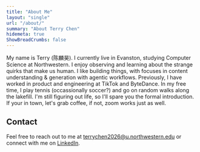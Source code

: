 ```yaml
---
title: "About Me"
layout: "single"
url: "/about/"
summary: "About Terry Chen"
hidemeta: true
ShowBreadCrumbs: false
---
```


My name is Terry (陈麟昊). I currently live in Evanston, studying Computer Science at Northwestern. I enjoy observing and learning about the strange quirks that make us human. I like building things, with focuses in content understanding & generation with agentic workflows. Previously, I have worked in product and engineering at TikTok and ByteDance. In my free time, I play tennis (occassionally soccer?) and go on random walks along the lakefill. I'm still figuring out life, so I'll spare you the formal introduction. If your in town, let's grab coffee, if not, zoom works just as well. 

## Contact

Feel free to reach out to me at [terrychen2026@u.northwestern.edu](mailto:terrychen2026@u.northwestern.edu) or connect with me on [LinkedIn](https://www.linkedin.com/in/terry-chen-3b44911a4/).